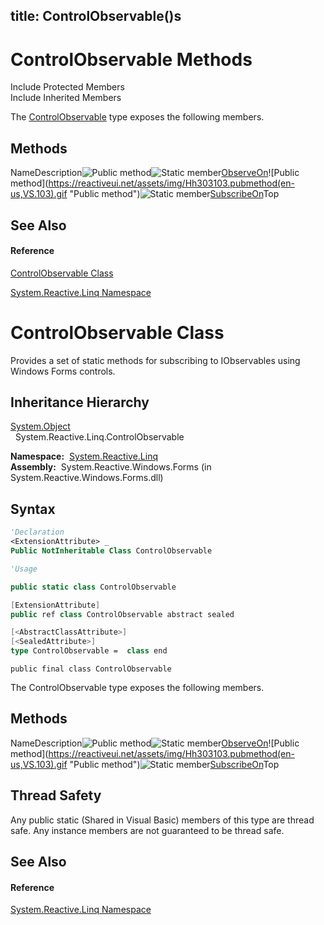title: ControlObservable()s
---
# ControlObservable Methods

Include Protected Members  
Include Inherited Members

The [ControlObservable](ControlObservable/ControlObservable) type exposes the following members.

## Methods

NameDescription![Public method](https://reactiveui.net/assets/img/Hh303103.pubmethod(en-us,VS.103).gif "Public method")![Static member](https://reactiveui.net/assets/img/Hh244319.static(en-us,VS.103).gif "Static member")[ObserveOn<TSource>](https://msdn.microsoft.com/en-us/library/m:system.reactive.linq.controlobservable.observeon%60%601(system.iobservable%7b%60%600%7d%2csystem.windows.forms.control)(v=VS.103))![Public method](https://reactiveui.net/assets/img/Hh303103.pubmethod(en-us,VS.103).gif "Public method")![Static member](https://reactiveui.net/assets/img/Hh244319.static(en-us,VS.103).gif "Static member")[SubscribeOn<TSource>](https://msdn.microsoft.com/en-us/library/m:system.reactive.linq.controlobservable.subscribeon%60%601(system.iobservable%7b%60%600%7d%2csystem.windows.forms.control)(v=VS.103))Top

## See Also

#### Reference

[ControlObservable Class](ControlObservable/ControlObservable)

[System.Reactive.Linq Namespace](System.Reactive.Linq/System.Reactive.Linq)





# ControlObservable Class

Provides a set of static methods for subscribing to IObservables using Windows Forms controls.

## Inheritance Hierarchy

[System.Object](https://msdn.microsoft.com/en-us/library/e5kfa45b)  
  System.Reactive.Linq.ControlObservable

**Namespace:**  [System.Reactive.Linq](System.Reactive.Linq/System.Reactive.Linq)  
**Assembly:**  System.Reactive.Windows.Forms (in System.Reactive.Windows.Forms.dll)

## Syntax

```vb
'Declaration
<ExtensionAttribute> _
Public NotInheritable Class ControlObservable
```

```vb
'Usage
```

```csharp
public static class ControlObservable
```

```c++
[ExtensionAttribute]
public ref class ControlObservable abstract sealed
```

```fsharp
[<AbstractClassAttribute>]
[<SealedAttribute>]
type ControlObservable =  class end
```

```jscript
public final class ControlObservable
```

The ControlObservable type exposes the following members.

## Methods

NameDescription![Public method](https://reactiveui.net/assets/img/Hh303103.pubmethod(en-us,VS.103).gif "Public method")![Static member](https://reactiveui.net/assets/img/Hh244319.static(en-us,VS.103).gif "Static member")[ObserveOn<TSource>](https://msdn.microsoft.com/en-us/library/m:system.reactive.linq.controlobservable.observeon%60%601(system.iobservable%7b%60%600%7d%2csystem.windows.forms.control)(v=VS.103))![Public method](https://reactiveui.net/assets/img/Hh303103.pubmethod(en-us,VS.103).gif "Public method")![Static member](https://reactiveui.net/assets/img/Hh244319.static(en-us,VS.103).gif "Static member")[SubscribeOn<TSource>](https://msdn.microsoft.com/en-us/library/m:system.reactive.linq.controlobservable.subscribeon%60%601(system.iobservable%7b%60%600%7d%2csystem.windows.forms.control)(v=VS.103))Top

## Thread Safety

Any public static (Shared in Visual Basic) members of this type are thread safe. Any instance members are not guaranteed to be thread safe.

## See Also

#### Reference

[System.Reactive.Linq Namespace](System.Reactive.Linq/System.Reactive.Linq)







